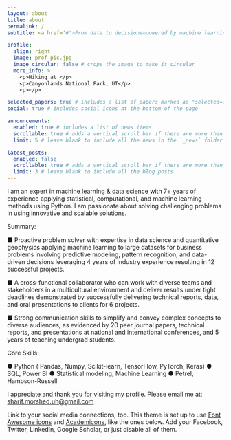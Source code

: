 ```yaml
---
layout: about
title: about
permalink: /
subtitle: <a href='#'>From data to decisions—powered by machine learning</a>. 

profile:
  align: right
  image: prof_pic.jpg
  image_circular: false # crops the image to make it circular
  more_info: >
    <p>Hiking at </p>
    <p>Canyonlands National Park, UT</p>
    <p></p>

selected_papers: true # includes a list of papers marked as "selected={true}"
social: true # includes social icons at the bottom of the page

announcements:
  enabled: true # includes a list of news items
  scrollable: true # adds a vertical scroll bar if there are more than 3 news items
  limit: 5 # leave blank to include all the news in the `_news` folder

latest_posts:
  enabled: false
  scrollable: true # adds a vertical scroll bar if there are more than 3 new posts items
  limit: 3 # leave blank to include all the blog posts
---
```


I am an expert in machine learning & data science with 7+ years of experience applying statistical, computational, and machine learning methods using Python. I am passionate about solving challenging problems in using innovative and scalable solutions. 

Summary: 

■ Proactive problem solver with expertise in data science and quantitative geophysics applying machine learning to large datasets for business problems involving predictive modeling, pattern recognition, and data-driven decisions leveraging 4 years of industry experience resulting in 12 successful projects.

■ A cross-functional collaborator who can work with diverse teams and stakeholders in a multicultural environment and deliver results under tight deadlines demonstrated by successfully delivering technical reports, data, and oral presentations to clients for 6 projects.

■ Strong communication skills to simplify and convey complex concepts to diverse audiences, as evidenced by 20 peer journal papers, technical reports, and presentations at national and international conferences, and 5 years of teaching undergrad students.

Core Skills:

● Python ( Pandas, Numpy, Scikit-learn, TensorFlow, PyTorch, Keras) 
● SQL, Power BI 
● Statistical modeling, Machine Learning 
● Petrel, Hampson-Russell

I appreciate and thank you for visiting my profile. 
Please email me at: sharif.morshed.uh@gmail.com

Link to your social media connections, too. This theme is set up to use [Font Awesome icons](https://fontawesome.com/) and [Academicons](https://jpswalsh.github.io/academicons/), like the ones below. Add your Facebook, Twitter, LinkedIn, Google Scholar, or just disable all of them.
